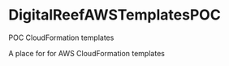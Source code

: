 # DigitalReefAWSTemplatesPOC
POC CloudFormation templates


A place for for AWS CloudFormation templates 
